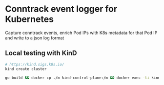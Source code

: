 # Conntrack event logger for Kubernetes

Capture conntrack events, enrich Pod IPs with K8s metadata for that Pod IP and write to a json log format

## Local testing with KinD

```bash
# https://kind.sigs.k8s.io/
kind create cluster

go build && docker cp ./m kind-control-plane:/m && docker exec -ti kind-control-plane ./m --kubeconfig /etc/kubernetes/admin.conf
```
